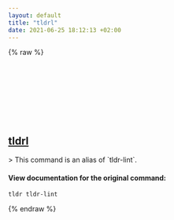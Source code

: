 ```yaml
---
layout: default
title: "tldrl"
date: 2021-06-25 18:12:13 +02:00
---
```

{% raw %}
<h2 id="tldrl">
  <a href="/en/common/tldrl.html">tldrl</a> <a href="#tldrl"><svg class="icon">
    <use href="/assets/images/unicode_sprite.svg#link" />
  </svg></a>
</h2>
> This command is an alias of `tldr-lint`.

#### View documentation for the original command:
```shell
tldr tldr-lint
```
{% endraw %}